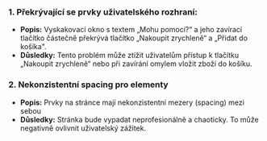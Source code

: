 ### 1. Překrývající se prvky uživatelského rozhraní:
- **Popis:** Vyskakovací okno s textem „Mohu pomoci?“ a jeho zavírací tlačítko částečně překrývá tlačítko „Nakoupit zrychleně“ a „Přidat do košíka".
- **Důsledky:** Tento problém může ztížit uživatelům přístup k tlačítku „Nakoupit zrychleně“ nebo při zavírání omylem vložit zboží do košíku.

### 2. Nekonzistentní spacing pro elementy
- **Popis:** Prvky na stránce mají nekonzistentní mezery (spacing) mezi sebou
- **Důsledky:** Stránka bude vypadat neprofesionálně a chaoticky. To může negativně ovlivnit uživatelský zážitek.
